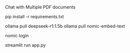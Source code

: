 Chat with Multiple PDF documents

pip install -r requirements.txt

ollama pull deepseek-r1:1.5b
ollama pull nomic-embed-text

nomic login

streamlit run app.py